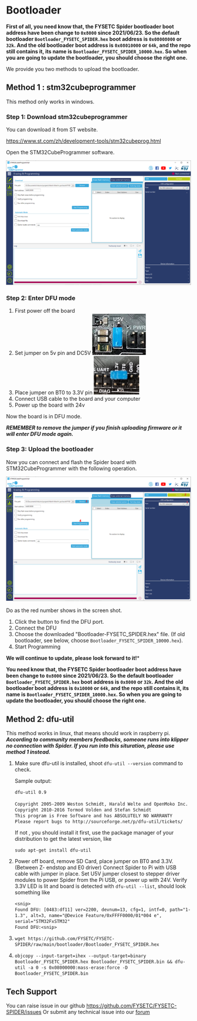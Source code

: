 

# Bootloader

**First of all, you need know that, the FYSETC Spider bootloader boot address have been change to `0x8000` since 2021/06/23. So the default bootloader `Bootloader_FYSETC_SPIDER.hex` boot address is `0x08008000` or `32k`. And the old bootloader boot address is `0x08010000` or `64k`, and the repo still contains it, its name is  `Bootloader_FYSETC_SPIDER_10000.hex`. So when you are going to update the bootloader, you should choose the right one.** 

We provide you two methods to upload the bootloader.

## Method 1 : stm32cubeprogrammer

This method only works in windows.

### Step 1: Download stm32cubeprogrammer 


You can download it from ST website.

https://www.st.com/zh/development-tools/stm32cubeprog.html

Open the STM32CubeProgrammer software.

![STM32CubeProgrammer](images/STM32CubeProgrammer.png)

### Step 2: Enter DFU mode


1. First power off the board
2. Set jumper on 5v pin and DC5V ![](../images/5vJumper.png)
3. Place jumper on BT0 to 3.3V pin ![](../images/boot.png)
4. Connect USB cable to the board and your computer 
5. Power up the board with 24v 

Now the board is in DFU mode. 

***REMEMBER to remove the jumper if you finish uploading firmware or it will enter DFU mode again.***

### Step 3: Upload the bootloader


Now you can connect and flash the Spider board with STM32CubeProgrammer with the following operation.

![Steps](images/Steps.png)

Do as the red number shows in the screen shot.

1. Click the button to find the DFU port.
2. Connect the DFU 
3. Choose the downloaded "Bootloader-FYSETC_SPIDER.hex" file. (If old bootloader, see below, choose `Bootloader_FYSETC_SPIDER_10000.hex`). 
4. Start Programming

**We will continue to update, please look forward to it!***

**You need know that, the FYSETC Spider bootloader boot address have been change to `0x8000` since 2021/06/23. So the default bootloader `Bootloader_FYSETC_SPIDER.hex` boot address is `0x8000` or `32k`. And the old bootloader boot address is `0x10000` or `64k`, and the repo still contains it, its name is  `Bootloader_FYSETC_SPIDER_10000.hex`. So when you are going to update the bootloader, you should choose the right one.** 

## Method 2: dfu-util 

This method works in linux, that means should work in raspberry pi. ***According to community members feedbacks, someone runs into klipper no connection with Spider. If you run into this situration, please use method 1 instead.***

1. Make sure dfu-util is installed, shoot `dfu-util --version` command to check.

   Sample output:

   ```
   dfu-util 0.9
   
   Copyright 2005-2009 Weston Schmidt, Harald Welte and OpenMoko Inc.
   Copyright 2010-2016 Tormod Volden and Stefan Schmidt
   This program is Free Software and has ABSOLUTELY NO WARRANTY
   Please report bugs to http://sourceforge.net/p/dfu-util/tickets/
   ```

   If not , you should install it first, use the package manager of your distribution to get the latest version, like

   ```
   sudo apt-get install dfu-util
   ```

2. Power off board, remove SD Card, place jumper on BT0 and 3.3V. (Between Z- endstop and E0 driver) Connect Spider to Pi with USB cable with jumper in place. Set U5V jumper closest to stepper driver modules to power Spider from the Pi USB, or power up with 24V. Verify 3.3V LED is lit and board is detected with `dfu-util --list`, should look something like

   ```
   <snip>
   Found DFU: [0483:df11] ver=2200, devnum=13, cfg=1, intf=0, path="1-1.3", alt=3, name="@Device Feature/0xFFFF0000/01*004 e", serial="STM32FxSTM32"
   Found DFU:<snip>
   ```

3. ```
   wget https://github.com/FYSETC/FYSETC-SPIDER/raw/main/bootloader/Bootloader_FYSETC_SPIDER.hex
   ```

4. ```
   objcopy --input-target=ihex --output-target=binary Bootloader_FYSETC_SPIDER.hex Bootloader_FYSETC_SPIDER.bin && dfu-util -a 0 -s 0x08000000:mass-erase:force -D Bootloader_FYSETC_SPIDER.bin
   ```

## Tech Support

You can raise issue in our github https://github.com/FYSETC/FYSETC-SPIDER/issues
Or submit any technical issue into our [forum](http://forum.fysetc.com/) 